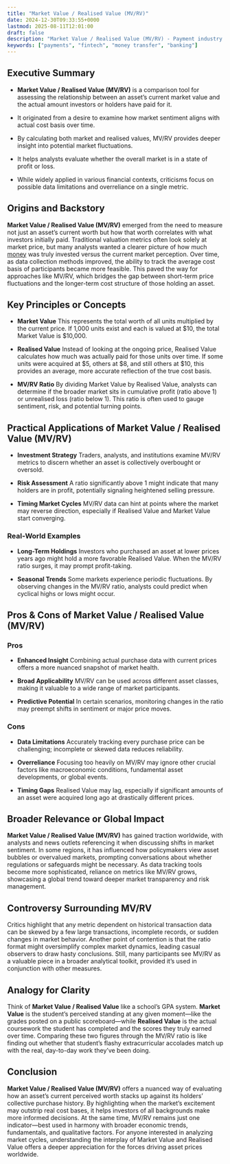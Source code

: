 ```yaml
---
title: "Market Value / Realised Value (MV/RV)"
date: 2024-12-30T09:33:55+0000
lastmod: 2025-08-11T12:01:00
draft: false
description: "Market Value / Realised Value (MV/RV) - Payment industry knowledge and insights"
keywords: ["payments", "fintech", "money transfer", "banking"]
---
```


## Executive Summary

- **Market Value / Realised Value (MV/RV)** is a comparison tool for assessing the relationship between an asset’s current market value and the actual amount investors or holders have paid for it.

- It originated from a desire to examine how market sentiment aligns with actual cost basis over time.

- By calculating both market and realised values, MV/RV provides deeper insight into potential market fluctuations.

- It helps analysts evaluate whether the overall market is in a state of profit or loss.

- While widely applied in various financial contexts, criticisms focus on possible data limitations and overreliance on a single metric.

## Origins and Backstory

**Market Value / Realised Value (MV/RV)** emerged from the need to measure not just an asset’s current worth but how that worth correlates with what investors initially paid. Traditional valuation metrics often look solely at market price, but many analysts wanted a clearer picture of how much [money](https://faisalkhanllc.xyz/resources/payments-wiki/m/money/) was truly invested versus the current market perception. Over time, as data collection methods improved, the ability to track the average cost basis of participants became more feasible. This paved the way for approaches like MV/RV, which bridges the gap between short-term price fluctuations and the longer-term cost structure of those holding an asset.

## Key Principles or Concepts

- **Market Value** This represents the total worth of all units multiplied by the current price. If 1,000 units exist and each is valued at $10, the total Market Value is $10,000.

- **Realised Value** Instead of looking at the ongoing price, Realised Value calculates how much was actually paid for those units over time. If some units were acquired at $5, others at $8, and still others at $10, this provides an average, more accurate reflection of the true cost basis.

- **MV/RV Ratio** By dividing Market Value by Realised Value, analysts can determine if the broader market sits in cumulative profit (ratio above 1) or unrealised loss (ratio below 1). This ratio is often used to gauge sentiment, risk, and potential turning points.

## Practical Applications of Market Value / Realised Value (MV/RV)

- **Investment Strategy** Traders, analysts, and institutions examine MV/RV metrics to discern whether an asset is collectively overbought or oversold.

- **Risk Assessment** A ratio significantly above 1 might indicate that many holders are in profit, potentially signaling heightened selling pressure.

- **Timing Market Cycles** MV/RV data can hint at points where the market may reverse direction, especially if Realised Value and Market Value start converging.

### Real-World Examples

- **Long-Term Holdings** Investors who purchased an asset at lower prices years ago might hold a more favorable Realised Value. When the MV/RV ratio surges, it may prompt profit-taking.

- **Seasonal Trends** Some markets experience periodic fluctuations. By observing changes in the MV/RV ratio, analysts could predict when cyclical highs or lows might occur.

## Pros & Cons of Market Value / Realised Value (MV/RV)

### Pros

- **Enhanced Insight** Combining actual purchase data with current prices offers a more nuanced snapshot of market health.

- **Broad Applicability** MV/RV can be used across different asset classes, making it valuable to a wide range of market participants.

- **Predictive Potential** In certain scenarios, monitoring changes in the ratio may preempt shifts in sentiment or major price moves.

### Cons

- **Data Limitations** Accurately tracking every purchase price can be challenging; incomplete or skewed data reduces reliability.

- **Overreliance** Focusing too heavily on MV/RV may ignore other crucial factors like macroeconomic conditions, fundamental asset developments, or global events.

- **Timing Gaps** Realised Value may lag, especially if significant amounts of an asset were acquired long ago at drastically different prices.

## Broader Relevance or Global Impact

**Market Value / Realised Value (MV/RV)** has gained traction worldwide, with analysts and news outlets referencing it when discussing shifts in market sentiment. In some regions, it has influenced how policymakers view asset bubbles or overvalued markets, prompting conversations about whether regulations or safeguards might be necessary. As data tracking tools become more sophisticated, reliance on metrics like MV/RV grows, showcasing a global trend toward deeper market transparency and risk management.

## Controversy Surrounding MV/RV

Critics highlight that any metric dependent on historical transaction data can be skewed by a few large transactions, incomplete records, or sudden changes in market behavior. Another point of contention is that the ratio format might oversimplify complex market dynamics, leading casual observers to draw hasty conclusions. Still, many participants see MV/RV as a valuable piece in a broader analytical toolkit, provided it’s used in conjunction with other measures.

## Analogy for Clarity

Think of **Market Value / Realised Value** like a school’s GPA system. **Market Value** is the student’s perceived standing at any given moment—like the grades posted on a public scoreboard—while **Realised Value** is the actual coursework the student has completed and the scores they truly earned over time. Comparing these two figures through the MV/RV ratio is like finding out whether that student’s flashy extracurricular accolades match up with the real, day-to-day work they’ve been doing.

## Conclusion

**Market Value / Realised Value (MV/RV)** offers a nuanced way of evaluating how an asset’s current perceived worth stacks up against its holders’ collective purchase history. By highlighting when the market’s excitement may outstrip real cost bases, it helps investors of all backgrounds make more informed decisions. At the same time, MV/RV remains just one indicator—best used in harmony with broader economic trends, fundamentals, and qualitative factors. For anyone interested in analyzing market cycles, understanding the interplay of Market Value and Realised Value offers a deeper appreciation for the forces driving asset prices worldwide.